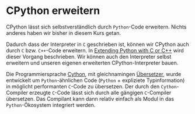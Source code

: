 # CPython erweitern

CPython lässt sich selbstverständlich durch ``Python``-Code erweitern.
Nichts anderes haben wir bisher in diesem Kurs getan.

Dadurch dass der Interpreter in ``C`` geschrieben ist, können wir CPython auch durch ``C`` bzw. ``C++``-Code erweitern.
In [Extending Python with C or C++](https://docs.python.org/3/extending/extending.html) wird dieser Vorgang beschrieben.
Wir können auch den Interpreter selbst erweitern und unseren eigenen erweiterten CPython-Interpreter bauen.

Die Programmiersprache [Cython](https://cython.org/), mit gleichnamingen [Übersetzer](def-compiler), wurde entwickelt um ``Python``-ähnlichen Code (``Python`` + expliziete Typinformation) in möglicht performanten ``C``-Code zu übersetzen.
Der durch den ``Cython``-Compiler erzeugte ``C``-Code lässt sich durch alle gängigen ``C``-Compiler übersetzen.
Das Compilant kann dann relativ einfach als Modul in das ``Python``-Ökosystem integriert werden.